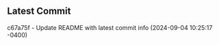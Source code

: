 
## Latest Commit
c67a75f - Update README with latest commit info (2024-09-04 10:25:17 -0400) <Yunxi-Zhou>
